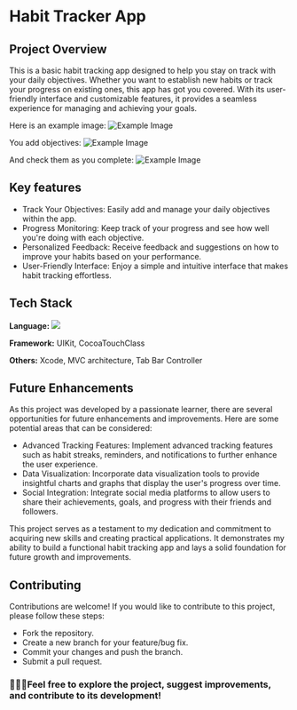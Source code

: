 
# Habit Tracker App

## Project Overview
This is a basic habit tracking app designed to help you stay on track with your daily objectives. Whether you want to establish new habits or track your progress on existing ones, this app has got you covered. With its user-friendly interface and customizable features, it provides a seamless experience for managing and achieving your goals.

Here is an example image:
![Example Image](https://github.com/jigmetdadul/ManavProject/blob/main/ManavProject/Screenshot%202023-07-07%20at%204.23.33%20PM.png)

You add objectives:
![Example Image](https://github.com/jigmetdadul/ManavProject/blob/main/ManavProject/Screenshot%202023-07-07%20at%204.23.42%20PM.png)

And check them as you complete:
![Example Image](https://github.com/jigmetdadul/ManavProject/blob/main/ManavProject/Screenshot%202023-07-07%20at%204.24.06%20PM.png)
## Key features

- Track Your Objectives: Easily add and manage your daily objectives within the app.
- Progress Monitoring: Keep track of your progress and see how well you're doing with each objective.
- Personalized Feedback: Receive feedback and suggestions on how to improve your habits based on your performance.
- User-Friendly Interface: Enjoy a simple and intuitive interface that makes habit tracking effortless.
## Tech Stack

**Language:** ![](https://upload.wikimedia.org/wikipedia/commons/9/9d/Swift_logo.svg)

**Framework:** UIKit, CocoaTouchClass

**Others:** Xcode, MVC architecture, Tab Bar Controller 


## Future Enhancements

As this project was developed by a passionate learner, there are several opportunities for future enhancements and improvements. Here are some potential areas that can be considered:

- Advanced Tracking Features: Implement advanced tracking features such as habit streaks, reminders, and notifications to further enhance the user experience.
- Data Visualization: Incorporate data visualization tools to provide insightful charts and graphs that display the user's progress over time.
- Social Integration: Integrate social media platforms to allow users to share their achievements, goals, and progress with their friends and followers.

This project serves as a testament to my dedication and commitment to acquiring new skills and creating practical applications. It demonstrates my ability to build a functional habit tracking app and lays a solid foundation for future growth and improvements.
## Contributing


Contributions are welcome! If you would like to contribute to this project, please follow these steps:

* Fork the repository.
* Create a new branch for your feature/bug fix.
* Commit your changes and push the branch.
* Submit a pull request.

### 👨🏽‍💻Feel free to explore the project, suggest improvements, and contribute to its development!
